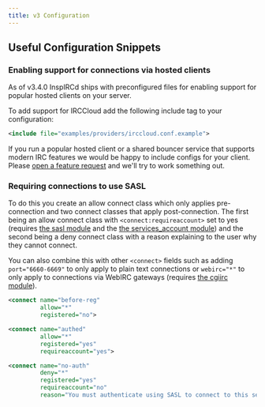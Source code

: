 ```yaml
---
title: v3 Configuration
---
```


## Useful Configuration Snippets

### Enabling support for connections via hosted clients

As of v3.4.0 InspIRCd ships with preconfigured files for enabling support for popular hosted clients on your server.

To add support for IRCCloud add the following include tag to your configuration:

```xml
<include file="examples/providers/irccloud.conf.example">
```

If you run a popular hosted client or a shared bouncer service that supports modern IRC features we would be happy to include configs for your client. Please [open a feature request](https://github.com/inspircd/inspircd/issues/new?template=FEATURE_REQUEST.md) and we'll try to work something out.

### Requiring connections to use SASL

To do this you create an allow connect class which only applies pre-connection and two connect classes that apply post-connection. The first being an allow connect class with `<connect:requireaccount>` set to yes (requires [the sasl module](/3/modules/sasl) and the [the services_account module](/3/modules/services_account)) and the second being a deny connect class with a reason explaining to the user why they cannot connect.

You can also combine this with other `<connect>` fields such as adding `port="6660-6669"` to only apply to plain text connections or `webirc="*"` to only apply to connections via WebIRC gateways (requires [the cgiirc module](/3/modules/cgiirc)).

```xml
<connect name="before-reg"
         allow="*"
         registered="no">

<connect name="authed"
         allow="*"
         registered="yes"
         requireaccount="yes">

<connect name="no-auth"
         deny="*"
         registered="yes"
         requireaccount="no"
         reason="You must authenticate using SASL to connect to this server.">
```
